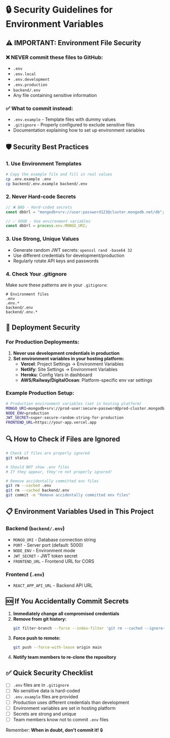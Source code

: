 # 🔒 Security Guidelines for Environment Variables

## ⚠️ IMPORTANT: Environment File Security

### ❌ **NEVER commit these files to GitHub:**
- `.env`
- `.env.local`
- `.env.development`
- `.env.production`
- `backend/.env`
- Any file containing sensitive information

### ✅ **What to commit instead:**
- `.env.example` - Template files with dummy values
- `.gitignore` - Properly configured to exclude sensitive files
- Documentation explaining how to set up environment variables

## 🛡️ Security Best Practices

### 1. **Use Environment Templates**
```bash
# Copy the example file and fill in real values
cp .env.example .env
cp backend/.env.example backend/.env
```

### 2. **Never Hard-code Secrets**
```javascript
// ❌ BAD - Hard-coded secrets
const dbUrl = "mongodb+srv://user:password123@cluster.mongodb.net/db";

// ✅ GOOD - Use environment variables
const dbUrl = process.env.MONGO_URI;
```

### 3. **Use Strong, Unique Values**
- Generate random JWT secrets: `openssl rand -base64 32`
- Use different credentials for development/production
- Regularly rotate API keys and passwords

### 4. **Check Your .gitignore**
Make sure these patterns are in your `.gitignore`:
```
# Environment files
.env
.env.*
backend/.env
backend/.env.*
```

## 🚀 Deployment Security

### For Production Deployments:
1. **Never use development credentials in production**
2. **Set environment variables in your hosting platform:**
   - **Vercel**: Project Settings → Environment Variables
   - **Netlify**: Site Settings → Environment Variables
   - **Heroku**: Config Vars in dashboard
   - **AWS/Railway/DigitalOcean**: Platform-specific env var settings

### Example Production Setup:
```bash
# Production environment variables (set in hosting platform)
MONGO_URI=mongodb+srv://prod-user:secure-password@prod-cluster.mongodb.net/ecommerce
NODE_ENV=production
JWT_SECRET=super-secure-random-string-for-production
FRONTEND_URL=https://your-app.vercel.app
```

## 🔍 How to Check if Files are Ignored

```bash
# Check if files are properly ignored
git status

# Should NOT show .env files
# If they appear, they're not properly ignored!

# Remove accidentally committed env files
git rm --cached .env
git rm --cached backend/.env
git commit -m "Remove accidentally committed env files"
```

## 📋 Environment Variables Used in This Project

### Backend (`backend/.env`)
- `MONGO_URI` - Database connection string
- `PORT` - Server port (default: 5000)
- `NODE_ENV` - Environment mode
- `JWT_SECRET` - JWT token secret
- `FRONTEND_URL` - Frontend URL for CORS

### Frontend (`.env`)
- `REACT_APP_API_URL` - Backend API URL

## 🆘 If You Accidentally Commit Secrets

1. **Immediately change all compromised credentials**
2. **Remove from git history:**
   ```bash
   git filter-branch --force --index-filter 'git rm --cached --ignore-unmatch .env' --prune-empty --tag-name-filter cat -- --all
   ```
3. **Force push to remote:**
   ```bash
   git push --force-with-lease origin main
   ```
4. **Notify team members to re-clone the repository**

## ✅ Quick Security Checklist

- [ ] `.env` files are in `.gitignore`
- [ ] No sensitive data is hard-coded
- [ ] `.env.example` files are provided
- [ ] Production uses different credentials than development
- [ ] Environment variables are set in hosting platform
- [ ] Secrets are strong and unique
- [ ] Team members know not to commit `.env` files

Remember: **When in doubt, don't commit it!** 🔒
